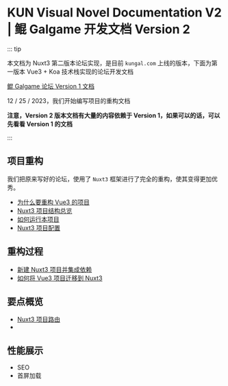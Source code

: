 # KUN Visual Novel Documentation V2 | 鲲 Galgame 开发文档 Version 2

::: tip

本文档为 Nuxt3 第二版本论坛实现，是目前 `kungal.com` 上线的版本，下面为第一版本 Vue3 + Koa 技术栈实现的论坛开发文档

[鲲 Galgame 论坛 Version 1 文档](content-v1)

12 / 25 / 2023，我们开始编写项目的重构文档

**注意，Version 2 版本文档有大量的内容依赖于 Version 1，如果可以的话，可以先看看 Version 1 的文档**

:::

## 项目重构

我们把原来写好的论坛，使用了 `Nuxt3` 框架进行了完全的重构，使其变得更加优秀。

* [为什么要重构 Vue3 的项目](v2/introduction/refactoring)
* [Nuxt3 项目结构总览](v2/introduction/structure)
* [如何运行本项目](v2/introduction/run)
* [Nuxt3 项目配置](v2/introduction/config)

## 重构过程

* [新建 Nuxt3 项目并集成依赖](v2/refactoring/setup)
* [如何将 Vue3 项目迁移到 Nuxt3](v2/refactoring/migration)

## 要点概览

* [Nuxt3 项目路由](v2/overview/router)
* 

## 性能展示

* SEO
* 首屏加载
